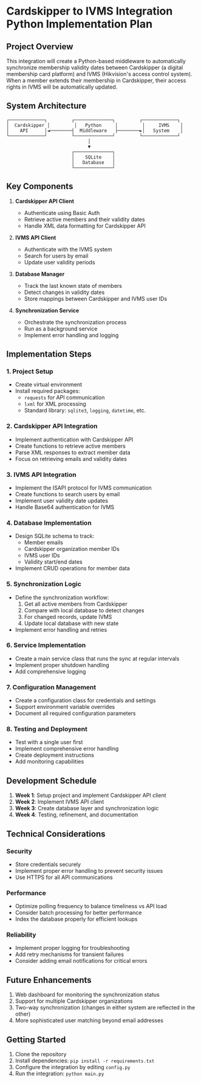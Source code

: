 # Cardskipper to IVMS Integration Python Implementation Plan

## Project Overview

This integration will create a Python-based middleware to automatically synchronize membership validity dates between Cardskipper (a digital membership card platform) and IVMS (Hikvision's access control system). When a member extends their membership in Cardskipper, their access rights in IVMS will be automatically updated.

## System Architecture

```
┌─────────────┐         ┌──────────────┐         ┌─────────────┐
│  Cardskipper │         │   Python     │         │     IVMS    │
│    API      │◄────────┤  Middleware   ├────────►│   System    │
└─────────────┘         └──────────────┘         └─────────────┘
                              │
                              ▼
                        ┌──────────────┐
                        │    SQLite    │
                        │   Database   │
                        └──────────────┘
```

## Key Components

1. **Cardskipper API Client**
   - Authenticate using Basic Auth
   - Retrieve active members and their validity dates
   - Handle XML data formatting for Cardskipper API

2. **IVMS API Client**
   - Authenticate with the IVMS system
   - Search for users by email
   - Update user validity periods

3. **Database Manager**
   - Track the last known state of members
   - Detect changes in validity dates
   - Store mappings between Cardskipper and IVMS user IDs

4. **Synchronization Service**
   - Orchestrate the synchronization process
   - Run as a background service
   - Implement error handling and logging

## Implementation Steps

### 1. Project Setup

- Create virtual environment
- Install required packages:
  - `requests` for API communication
  - `lxml` for XML processing
  - Standard library: `sqlite3`, `logging`, `datetime`, etc.

### 2. Cardskipper API Integration

- Implement authentication with Cardskipper API
- Create functions to retrieve active members
- Parse XML responses to extract member data
- Focus on retrieving emails and validity dates

### 3. IVMS API Integration

- Implement the ISAPI protocol for IVMS communication
- Create functions to search users by email
- Implement user validity date updates
- Handle Base64 authentication for IVMS

### 4. Database Implementation

- Design SQLite schema to track:
  - Member emails
  - Cardskipper organization member IDs
  - IVMS user IDs
  - Validity start/end dates
- Implement CRUD operations for member data

### 5. Synchronization Logic

- Define the synchronization workflow:
  1. Get all active members from Cardskipper
  2. Compare with local database to detect changes
  3. For changed records, update IVMS
  4. Update local database with new state
- Implement error handling and retries

### 6. Service Implementation

- Create a main service class that runs the sync at regular intervals
- Implement proper shutdown handling
- Add comprehensive logging

### 7. Configuration Management

- Create a configuration class for credentials and settings
- Support environment variable overrides
- Document all required configuration parameters

### 8. Testing and Deployment

- Test with a single user first
- Implement comprehensive error handling
- Create deployment instructions
- Add monitoring capabilities

## Development Schedule

1. **Week 1**: Setup project and implement Cardskipper API client
2. **Week 2**: Implement IVMS API client
3. **Week 3**: Create database layer and synchronization logic
4. **Week 4**: Testing, refinement, and documentation

## Technical Considerations

### Security

- Store credentials securely
- Implement proper error handling to prevent security issues
- Use HTTPS for all API communications

### Performance

- Optimize polling frequency to balance timeliness vs API load
- Consider batch processing for better performance
- Index the database properly for efficient lookups

### Reliability

- Implement proper logging for troubleshooting
- Add retry mechanisms for transient failures
- Consider adding email notifications for critical errors

## Future Enhancements

1. Web dashboard for monitoring the synchronization status
2. Support for multiple Cardskipper organizations
3. Two-way synchronization (changes in either system are reflected in the other)
4. More sophisticated user matching beyond email addresses

## Getting Started

1. Clone the repository
2. Install dependencies: `pip install -r requirements.txt`
3. Configure the integration by editing `config.py`
4. Run the integration: `python main.py`